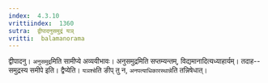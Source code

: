 ```yaml
---
index:  4.3.10
vrittiindex:  1360
sutra:  द्वीपादनुसमुद्रं यञ्
vritti:  balamanorama 
---
```


द्वीपादनु। `अनुसमुद्र`मिति सामीप्ये अव्ययीभावः। अनुसमुद्रमिति सप्तम्यन्तम्, विद्यमानादित्यध्याहार्यम्। तदाह--समुद्रस्य समीपे इति। द्वैप्येति। `यञश्चे`ति ङीप् तु न, `अनपत्याधिकारस्थान्ने`ति तन्निषेधात्।

